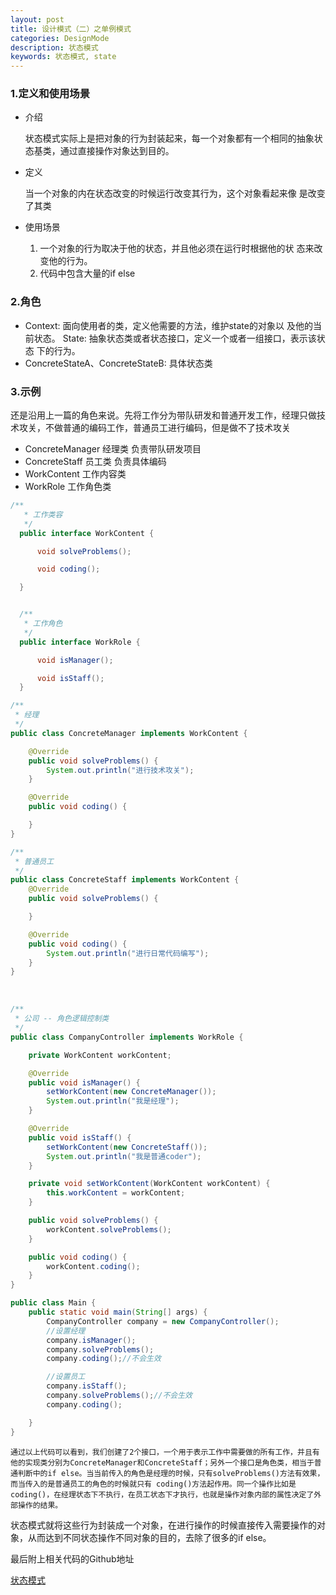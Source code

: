 ```yaml
---
layout: post
title: 设计模式（二）之单例模式
categories: DesignMode
description: 状态模式
keywords: 状态模式, state
---
```

### 1.定义和使用场景
- 介绍

	状态模式实际上是把对象的行为封装起来，每一个对象都有一个相同的抽象状态基类，通过直接操作对象达到目的。
- 定义

	当一个对象的内在状态改变的时候运行改变其行为，这个对象看起来像	是改变了其类
- 使用场景

	1. 一个对象的行为取决于他的状态，并且他必须在运行时根据他的状 	态来改变他的行为。
	2. 代码中包含大量的if else

### 2.角色

- Context: 面向使用者的类，定义他需要的方法，维护state的对象以	及他的当前状态。
	 State: 抽象状态类或者状态接口，定义一个或者一组接口，表示该状态	下的行为。
- ConcreteStateA、ConcreteStateB: 具体状态类

### 3.示例

还是沿用上一篇的角色来说。先将工作分为带队研发和普通开发工作，经理只做技术攻关，不做普通的编码工作，普通员工进行编码，但是做不了技术攻关

- ConcreteManager 经理类 负责带队研发项目
- ConcreteStaff 员工类 负责具体编码
- WorkContent 工作内容类 
- WorkRole 工作角色类

```java
/**
   * 工作类容
   */
  public interface WorkContent {

      void solveProblems();

      void coding();

  }


  /**
   * 工作角色
   */
  public interface WorkRole {

      void isManager();

      void isStaff();
  }


```



```java
/**
 * 经理
 */
public class ConcreteManager implements WorkContent {

    @Override
    public void solveProblems() {
        System.out.println("进行技术攻关");
    }

    @Override
    public void coding() {

    }
}
```

  ```java
  /**
   * 普通员工
   */
  public class ConcreteStaff implements WorkContent {
      @Override
      public void solveProblems() {

      }

      @Override
      public void coding() {
          System.out.println("进行日常代码编写");
      }
  }
  ```

  ​	

  ```java
  /**
   * 公司 -- 角色逻辑控制类
   */
  public class CompanyController implements WorkRole {

      private WorkContent workContent;

      @Override
      public void isManager() {
          setWorkContent(new ConcreteManager());
          System.out.println("我是经理");
      }

      @Override
      public void isStaff() {
          setWorkContent(new ConcreteStaff());
          System.out.println("我是普通coder");
      }

      private void setWorkContent(WorkContent workContent) {
          this.workContent = workContent;
      }

      public void solveProblems() {
          workContent.solveProblems();
      }

      public void coding() {
          workContent.coding();
      }
  }
  ```

  ```java
  public class Main {
      public static void main(String[] args) {
          CompanyController company = new CompanyController();
          //设置经理
          company.isManager();
          company.solveProblems();
          company.coding();//不会生效

          //设置员工
          company.isStaff();
          company.solveProblems();//不会生效
          company.coding();

      }
  }
  ```

  	通过以上代码可以看到，我们创建了2个接口，一个用于表示工作中需要做的所有工作，并且有他的实现类分别为ConcreteManager和ConcreteStaff；另外一个接口是角色类，相当于普通判断中的if else。当当前传入的角色是经理的时候，只有solveProblems()方法有效果，而当传入的是普通员工的角色的时候就只有 coding()方法起作用。同一个操作比如是coding()，在经理状态下不执行，在员工状态下才执行，也就是操作对象内部的属性决定了外部操作的结果。

​	状态模式就将这些行为封装成一个对象，在进行操作的时候直接传入需要操作的对象，从而达到不同状态操作不同对象的目的，去除了很多的if else。

最后附上相关代码的Github地址

[状态模式](https://github.com/JSnail/DesignMode/tree/master/DesignMode/out/production/DesignMode/state)